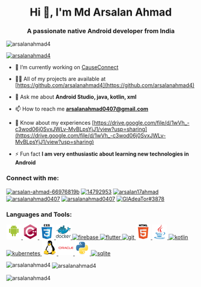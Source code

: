 <h1 align="center">Hi 👋, I'm Md Arsalan Ahmad</h1>
<h3 align="center">A passionate native Android developer from India</h3>

<p align="left"> <img src="https://komarev.com/ghpvc/?username=arsalanahmad4&label=Profile%20views&color=0e75b6&style=flat" alt="arsalanahmad4" /> </p>

<p align="left"> <a href="https://github.com/ryo-ma/github-profile-trophy"><img src="https://github-profile-trophy.vercel.app/?username=arsalanahmad4" alt="arsalanahmad4" /></a> </p>

- 🔭 I’m currently working on [CauseConnect](https://github.com/arsalanahmad4/CauseConnect)

- 👨‍💻 All of my projects are available at [https://github.com/arsalanahmad4](https://github.com/arsalanahmad4)

- 💬 Ask me about **Android Studio, java, kotlin, xml**

- 📫 How to reach me **arsalanahmad0407@gmail.com**

- 📄 Know about my experiences [https://drive.google.com/file/d/1wVh_-c3wod06j0SvxJWLv-MvBLpsYjJ1/view?usp=sharing](https://drive.google.com/file/d/1wVh_-c3wod06j0SvxJWLv-MvBLpsYjJ1/view?usp=sharing)

- ⚡ Fun fact **I am very enthusiastic about learning new technologies in Android**

<h3 align="left">Connect with me:</h3>
<p align="left">
<a href="https://linkedin.com/in/arsalan-ahmad-66976819b" target="blank"><img align="center" src="https://raw.githubusercontent.com/rahuldkjain/github-profile-readme-generator/master/src/images/icons/Social/linked-in-alt.svg" alt="arsalan-ahmad-66976819b" height="30" width="40" /></a>
<a href="https://stackoverflow.com/users/14792953" target="blank"><img align="center" src="https://raw.githubusercontent.com/rahuldkjain/github-profile-readme-generator/master/src/images/icons/Social/stack-overflow.svg" alt="14792953" height="30" width="40" /></a>
<a href="https://instagram.com/arsalan17ahmad" target="blank"><img align="center" src="https://raw.githubusercontent.com/rahuldkjain/github-profile-readme-generator/master/src/images/icons/Social/instagram.svg" alt="arsalan17ahmad" height="30" width="40" /></a>
<a href="https://medium.com/arsalanahmad0407" target="blank"><img align="center" src="https://raw.githubusercontent.com/rahuldkjain/github-profile-readme-generator/master/src/images/icons/Social/medium.svg" alt="arsalanahmad0407" height="30" width="40" /></a>
<a href="https://www.leetcode.com/arsalanahmad0407" target="blank"><img align="center" src="https://raw.githubusercontent.com/rahuldkjain/github-profile-readme-generator/master/src/images/icons/Social/leet-code.svg" alt="arsalanahmad0407" height="30" width="40" /></a>
<a href="https://discord.gg/GlAdeaTor#3878" target="blank"><img align="center" src="https://raw.githubusercontent.com/rahuldkjain/github-profile-readme-generator/master/src/images/icons/Social/discord.svg" alt="GlAdeaTor#3878" height="30" width="40" /></a>
</p>

<h3 align="left">Languages and Tools:</h3>
<p align="left"> <a href="https://developer.android.com" target="_blank" rel="noreferrer"> <img src="https://raw.githubusercontent.com/devicons/devicon/master/icons/android/android-original-wordmark.svg" alt="android" width="40" height="40"/> </a> <a href="https://www.w3schools.com/cpp/" target="_blank" rel="noreferrer"> <img src="https://raw.githubusercontent.com/devicons/devicon/master/icons/cplusplus/cplusplus-original.svg" alt="cplusplus" width="40" height="40"/> </a> <a href="https://www.w3schools.com/css/" target="_blank" rel="noreferrer"> <img src="https://raw.githubusercontent.com/devicons/devicon/master/icons/css3/css3-original-wordmark.svg" alt="css3" width="40" height="40"/> </a> <a href="https://www.docker.com/" target="_blank" rel="noreferrer"> <img src="https://raw.githubusercontent.com/devicons/devicon/master/icons/docker/docker-original-wordmark.svg" alt="docker" width="40" height="40"/> </a> <a href="https://firebase.google.com/" target="_blank" rel="noreferrer"> <img src="https://www.vectorlogo.zone/logos/firebase/firebase-icon.svg" alt="firebase" width="40" height="40"/> </a> <a href="https://flutter.dev" target="_blank" rel="noreferrer"> <img src="https://www.vectorlogo.zone/logos/flutterio/flutterio-icon.svg" alt="flutter" width="40" height="40"/> </a> <a href="https://git-scm.com/" target="_blank" rel="noreferrer"> <img src="https://www.vectorlogo.zone/logos/git-scm/git-scm-icon.svg" alt="git" width="40" height="40"/> </a> <a href="https://www.w3.org/html/" target="_blank" rel="noreferrer"> <img src="https://raw.githubusercontent.com/devicons/devicon/master/icons/html5/html5-original-wordmark.svg" alt="html5" width="40" height="40"/> </a> <a href="https://www.java.com" target="_blank" rel="noreferrer"> <img src="https://raw.githubusercontent.com/devicons/devicon/master/icons/java/java-original.svg" alt="java" width="40" height="40"/> </a> <a href="https://kotlinlang.org" target="_blank" rel="noreferrer"> <img src="https://www.vectorlogo.zone/logos/kotlinlang/kotlinlang-icon.svg" alt="kotlin" width="40" height="40"/> </a> <a href="https://kubernetes.io" target="_blank" rel="noreferrer"> <img src="https://www.vectorlogo.zone/logos/kubernetes/kubernetes-icon.svg" alt="kubernetes" width="40" height="40"/> </a> <a href="https://www.linux.org/" target="_blank" rel="noreferrer"> <img src="https://raw.githubusercontent.com/devicons/devicon/master/icons/linux/linux-original.svg" alt="linux" width="40" height="40"/> </a> <a href="https://www.oracle.com/" target="_blank" rel="noreferrer"> <img src="https://raw.githubusercontent.com/devicons/devicon/master/icons/oracle/oracle-original.svg" alt="oracle" width="40" height="40"/> </a> <a href="https://www.python.org" target="_blank" rel="noreferrer"> <img src="https://raw.githubusercontent.com/devicons/devicon/master/icons/python/python-original.svg" alt="python" width="40" height="40"/> </a> <a href="https://www.sqlite.org/" target="_blank" rel="noreferrer"> <img src="https://www.vectorlogo.zone/logos/sqlite/sqlite-icon.svg" alt="sqlite" width="40" height="40"/> </a> </p>

<p><img align="left" src="https://github-readme-stats.vercel.app/api/top-langs?username=arsalanahmad4&show_icons=true&locale=en&layout=compact" alt="arsalanahmad4" /></p>

<p>&nbsp;<img align="center" src="https://github-readme-stats.vercel.app/api?username=arsalanahmad4&show_icons=true&locale=en" alt="arsalanahmad4" /></p>

<p><img align="center" src="https://github-readme-streak-stats.herokuapp.com/?user=arsalanahmad4&" alt="arsalanahmad4" /></p>
